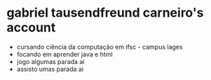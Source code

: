 # gabriel tausendfreund carneiro's account

- cursando ciência da computação em ifsc - campus lages
- focando em aprender java e html
- jogo algumas parada ai
- assisto umas parada ai 
